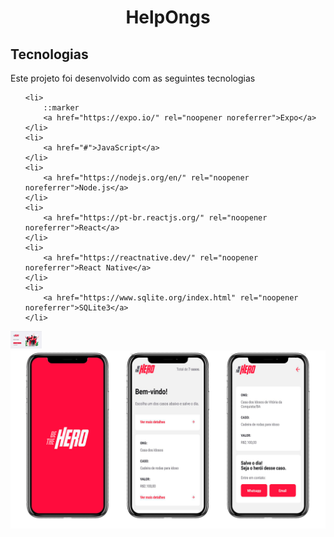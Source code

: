<h1 align="center"> HelpOngs </h1>

<h2>Tecnologias</h2>
<p>Este projeto foi desenvolvido com as seguintes tecnologias</p>


<ul>

    <li>
        ::marker
        <a href="https://expo.io/" rel="noopener noreferrer">Expo</a>
    </li>
    <li>
        <a href="#">JavaScript</a>
    </li>
    <li>
        <a href="https://nodejs.org/en/" rel="noopener noreferrer">Node.js</a>
    </li>
    <li>
        <a href="https://pt-br.reactjs.org/" rel="noopener noreferrer">React</a>
    </li>
    <li>
        <a href="https://reactnative.dev/" rel="noopener noreferrer">React Native</a>
    </li>
    <li>
        <a href="https://www.sqlite.org/index.html" rel="noopener noreferrer">SQLite3</a>
    </li>

</ul>

<img src="/gitImages/loginScreen.png" style="max-width:10%;" alt="Login">
<img src="/gitImages/appScreens.png" style="max-width:100%;" alt="app">


